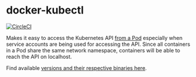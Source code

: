 # docker-kubectl

[![CircleCI](https://circleci.com/gh/Intellection/docker-kubectl/tree/master.svg?style=svg&circle-token=3f763376c55562268cdb233a94720955f9856f4d)](https://circleci.com/gh/Intellection/docker-kubectl/tree/master)

Makes it easy to access the Kubernetes API [from a Pod][1] especially when
service accounts are being used for accessing the API. Since all containers in a
Pod share the same network namespace, containers will be able to reach the API
on localhost.

Find available [versions and their respective binaries here][2].

[1]: http://kubernetes.io/docs/user-guide/accessing-the-cluster/#accessing-the-api-from-a-pod
[2]: https://github.com/kubernetes/kubernetes/blob/master/CHANGELOG.md#client-binaries
